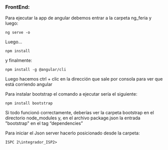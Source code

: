 
### FrontEnd:

Para ejecutar la app de angular debemos entrar a la carpeta ng_feria y luego:

```
ng serve -o
```
Luego...

```
npm install
```
y finalmente: 

```
npm install -g @angular/cli
```
Luego hacemos ctrl + clic en la dirección que sale por consola para ver que está corriendo angular

Para instalar bootstrap el comando a ejecutar sería el siguiente:
```
npm install bootstrap
```
Si todo funcionó correctamente, deberías ver la carpeta bootstrap en el directorio node_modules y, en el archivo package.json la entrada "bootstrap" en el tag “dependencies”



Para iniciar el Json server hacerlo posicionado desde la carpeta: 
```
ISPC 2\integrador_ISP2>
```

